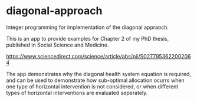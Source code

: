 # diagonal-approach
Integer programming for implementation of the diagonal appraoch.

This is an app to provide examples for Chapter 2 of my PhD thesis, published in Social Science and Medicine. 

https://www.sciencedirect.com/science/article/abs/pii/S0277953622002064

The app demonstrates why the diagonal health system equation is required, and can be used to demonstrate how sub-optimal allocation ocurrs when one type of horizontal intervention is not considered, or when different types of horizontal interventions are evaluated seperately.
